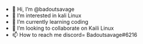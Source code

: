 - 👋 Hi, I’m @badoutsavage
- 👀 I’m interested in kali Linux
- 🌱 I’m currently learning coding
- 💞️ I’m looking to collaborate on Kaili Linux
- 📫 How to reach me discord= Badoutsavage#6216

<!---
badoutsavage/badoutsavage is a ✨ special ✨ repository because its `README.md` (this file) appears on your GitHub profile.
You can click the Preview link to take a look at your changes.
--->
